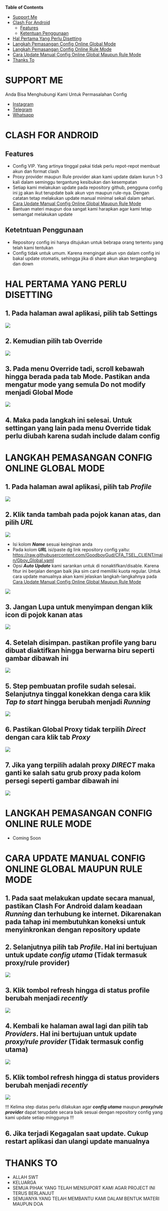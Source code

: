 **Table of Contents**

- [Support Me](#support-me)
- [Clash For Android](#clash-for-android)
  - [Features](#features)
  - [Ketentuan Penggunaan](#ketentuan-penggunaan)
- [Hal Pertama Yang Perlu Disetting](#hal-pertama-yang-perlu-disetting)
- [Langkah Pemasangan Config Online Global Mode](#langkah-pemasangan-config-online-global-mode)
- [Langkah Pemasangan Config Online Rule Mode](#langkah-pemasangan-config-online-rule-mode)
- [Cara Update Manual Config Online Global Maupun Rule Mode](#cara-update-manual-config-online-global-maupun-rule-mode)
- [Thanks To](#thanks-to)


# SUPPORT ME
Anda Bisa Menghubungi Kami Untuk Permasalahan Config

- [Instagram](https://instagram.com/afthon_pc)
- [Telegram](https://t.me/AfthonPc)
- [Whatsapp](https://wa.me/6285334821022)


# CLASH FOR ANDROID

## Features

- Config VIP. Yang artinya tinggal pakai tidak perlu repot-repot membuat akun dan format clash
- Proxy provider maupun Rule provider akan kami update dalam kurun 1-3 kali dalam seminggu tergantung kesibukan dan kesempatan
- Setiap kami melakukan update pada repository github, pengguna config ini jg akan ikut terupdate baik akun vpn maupun rule-nya. Dengan catatan tetap melakukan update manual minimal sekali dalam sehari. [Cara Update Manual Config Online Global Maupun Rule Mode](#cara-update-manual-config-online-global-maupun-rule-mode)
- Bantuan materi maupun doa sangat kami harapkan agar kami tetap semangat melakukan update

## Ketetntuan Penggunaan

- Repository config ini hanya ditujukan untuk bebrapa orang tertentu yang telah kami tentukan
- Config tidak untuk umum. Karena mengingat akun vpn dalam config ini bakal update otomatis, sehingga jika di share akun akan tergangbang dan down

# HAL PERTAMA YANG PERLU DISETTING

## 1. Pada halaman awal aplikasi, pilih tab **Settings**

<img src="https://raw.githubusercontent.com/GoodboyGud/CFA_TSEL_CLIENT/main/assets/setting1.jpg" border="0">

## 2. Kemudian pilih tab **Override**

<img src="https://raw.githubusercontent.com/GoodboyGud/CFA_TSEL_CLIENT/main/assets/setting2.jpg" border="0">

## 3. Pada menu **Override** tadi, scroll kebawah hingga berada pada tab **Mode**. Pastikan anda mengatur mode yang semula **Do not modify** menjadi **Global Mode**

<img src="https://raw.githubusercontent.com/GoodboyGud/CFA_TSEL_CLIENT/main/assets/setting3.jpg" border="0">

## 4. Maka pada langkah ini selesai. Untuk settingan yang lain pada menu **Override** tidak perlu diubah karena sudah include dalam config


# LANGKAH PEMASANGAN CONFIG ONLINE GLOBAL MODE

## 1. Pada halaman awal aplikasi, pilih tab **_Profile_**

<img src="https://raw.githubusercontent.com/GoodboyGud/CFA_TSEL_CLIENT/main/assets/import1.jpg" border="0">

## 2. Klik tanda tambah pada pojok kanan atas, dan pilih **_URL_**

<img src="https://raw.githubusercontent.com/GoodboyGud/CFA_TSEL_CLIENT/main/assets/import2.jpg" border="0">

- Isi kolom **_Name_** sesuai keinginan anda
- Pada kolom **_URL_** isi/paste dg link repository config yaitu: https://raw.githubusercontent.com/GoodboyGud/CFA_TSEL_CLIENT/main/Gboy_Global.yaml
- Opsi **_Auto Update_** kami sarankan untuk di nonaktifkan/disable. Karena fitur ini berjalan dengan baik jika sim card memiliki kuota regular. Untuk cara update manualnya akan kami jelaskan langkah-langkahnya pada [Cara Update Manual Config Online Global Maupun Rule Mode](#cara-update-manual-config-online-global-maupun-rule-mode)

<img src="https://raw.githubusercontent.com/GoodboyGud/CFA_TSEL_CLIENT/main/assets/import3.jpg" border="0">

## 3. Jangan Lupa untuk menyimpan dengan klik icon di pojok kanan atas

<img src="https://raw.githubusercontent.com/GoodboyGud/CFA_TSEL_CLIENT/main/assets/import4.jpg" border="0">

## 4. Setelah disimpan. pastikan profile yang baru dibuat diaktifkan hingga berwarna biru seperti gambar dibawah ini

<img src="https://raw.githubusercontent.com/GoodboyGud/CFA_TSEL_CLIENT/main/assets/import5.jpg" border="0">

## 5. Step pembuatan profile sudah selesai. Selanjutnya tinggal konekkan denga cara klik **_Tap to start_** hingga berubah menjadi **_Running_**

<img src="https://raw.githubusercontent.com/GoodboyGud/CFA_TSEL_CLIENT/main/assets/active1.jpg" border="0">

## 6. Pastikan Global Proxy tidak terpilih **_Direct_** dengan cara klik tab **_Proxy_**

<img src="https://raw.githubusercontent.com/GoodboyGud/CFA_TSEL_CLIENT/main/assets/active2.jpg" border="0">

## 7. Jika yang terpilih adalah proxy **_DIRECT_** maka ganti ke salah satu grub proxy pada kolom persegi seperti gambar dibawah ini

<img src="https://raw.githubusercontent.com/GoodboyGud/CFA_TSEL_CLIENT/main/assets/active3.jpg" border="0">


# LANGKAH PEMASANGAN CONFIG ONLINE RULE MODE

- Coming Soon



# CARA UPDATE MANUAL CONFIG ONLINE GLOBAL MAUPUN RULE MODE

## 1. Pada saat melakukan update secara manual, pastikan Clash For Android dalam keadaan _Running_ dan terhubung ke internet. Dikarenakan pada tahap ini membutuhkan koneksi untuk menyinkronkan dengan repository update

## 2. Selanjutnya pilih tab _Profile_. Hal ini bertujuan untuk update _config utama_ (Tidak termasuk proxy/rule provider)

<img src="https://raw.githubusercontent.com/GoodboyGud/CFA_TSEL_CLIENT/main/assets/update1.jpg" border="0">

## 3. Klik tombol refresh hingga di status profile berubah menjadi _recently_

<img src="https://raw.githubusercontent.com/GoodboyGud/CFA_TSEL_CLIENT/main/assets/update2.jpg" border="0">

## 4. Kembali ke halaman awal lagi dan pilih tab _Providers_. Hal ini bertujuan untuk update **_proxy/rule provider_** (Tidak termasuk config utama)

<img src="https://raw.githubusercontent.com/GoodboyGud/CFA_TSEL_CLIENT/main/assets/update3.jpg" border="0">

## 5. Klik tombol refresh hingga di status providers berubah menjadi _recently_

<img src="https://raw.githubusercontent.com/GoodboyGud/CFA_TSEL_CLIENT/main/assets/update4.jpg" border="0">

!!! Kelima step diatas perlu dilakukan agar **_config utama_** maupun **_proxy/rule provider_** dapat terupdate secara baik sesuai dengan repository config yang kami update setiap minggunya !!!

## 6. Jika terjadi Kegagalan saat update. Cukup restart aplikasi dan ulangi update manualnya


# THANKS TO

- ALLAH SWT
- KELUARGA
- SEMUA PIHAK YANG TELAH MENSUPORT KAMI AGAR PROJECT INI TERUS BERLANJUT
- SEMUANYA YANG TELAH MEMBANTU KAMI DALAM BENTUK MATERI MAUPUN DOA
